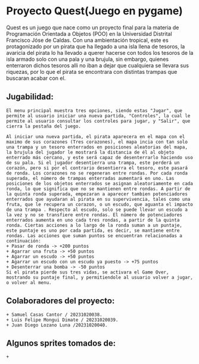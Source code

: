 # Proyecto Quest(Juego en pygame)
Quest es un juego que nace como un proyecto final para la materia de Programación Orientada a Objetos (POO) en la Universidad Distrital Francisco Jóse de Caldas. Con una ambientación tropical, este es protagonizado por un pirata que ha llegado a una isla llena de tesoros, la avaricia del pirata lo ha llevado a querer hacerse con todos los tesoros de la isla armado solo con una pala y una brujula, sin embargo, quienes enterraron dichos tesoros alli no iban a dejar que cualquiera se llevara sus riquezas, por lo que el pirata se encontrara con distintas trampas que buscaran acabar con el.

## Jugabilidad:
    El menu principal muestra tres opciones, siendo estas "Jugar", que permite al usuario iniciar una nueva partida, "Controles", la cual le permite al usuario consultar los controles para jugar, y "Salir", que cierra la pestaña del juego.

    Al iniciar una nueva partida, el pirata aparecera en el mapa con el maximo de sus corazones (Tres corazones), el mapa incia con tan solo una trampa y un tesoro enterrados en posiciones aleatorias del mapa, la brujula del jugador le mostrará la distancia de él al objeto enterrado más cercano, y este será capaz de desenterrarlo haciendo uso de su pala. Si el jugador desentierra una trampa, este perderá un corazón, pero si por el contrario desentierra el tesoro, este pasará de ronda. Los corazones no se regeneran entre rondas. Por cada ronda superada, el número de trampas enterradas aumentará en uno. Las posiciones de los objetos enterrados se asignan aleatoriamente en cada ronda, lo que significa que no se mantienen entre rondas. A partir de la quinta ronda superada, empezaran a aparecer tambien potenciadores enterrados que ayudaran al pirata en su supervivencia, tales como una fruta, que le recupera un corazon, o un escudo, que aguanta el impacto de una trampa . Respecto al escudo, solo se puede llevar un escudo a la vez y no se transfiere entre rondas. El número de potenciadores enterrados aumenta en uno cada tres rondas, a partir de la quinta ronda. Ciertas acciones a lo largo de la ronda suman a un puntaje, este puntaje es uno por cada partida, es decir, se mantiene entre rondas. Las acciones que suman puntos se encuentran relacionadas a continuación:
    + Pasar de ronda -> +200 puntos 
    + Agarrar una fruta -> +50 puntos 
    + Agarrar un escudo -> +50 puntos 
    + Agarrar un escudo con un escudo ya puesto -> +75 puntos 
    + Desenterrar una bomba -> -50 puntos 
    Si el pirata pierde sus tres vidas, se activara el Game Over, mostrando su puntaje final, y permitiendole al usuario volver a jugar, o volver al menu.
    
## Colaboradores del proyecto:
    + Samuel Casas Cantor / 20231020038.
    + Luis Felipe Mongui Dimate / 20231020039.
    + Juan Diego Lozano Luna /20231020040.
## Algunos sprites tomados de:
    +